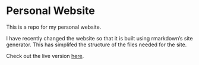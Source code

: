 # Personal Website

This is a repo for my personal website.  

I have recently changed the website so that it is built using rmarkdown’s site generator. This has simplifed the structure of the files needed for the site.

Check out the live version [here](http://aboland.ie/).
